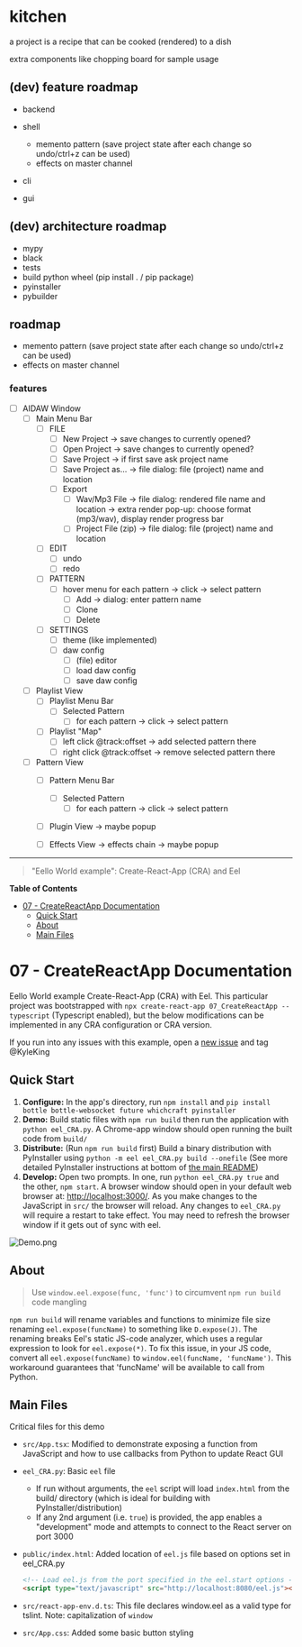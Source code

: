 # kitchen

a project is a recipe that can be cooked (rendered) to a dish

extra components like chopping board for sample usage


## (dev) feature roadmap
- backend
- shell
  - memento pattern (save project state after each change so undo/ctrl+z can be used)
  - effects on master channel

- cli  
- gui

## (dev) architecture roadmap
- mypy
- black
- tests
- build python wheel (pip install . / pip package)
- pyinstaller
- pybuilder

## roadmap
- memento pattern (save project state after each change so undo/ctrl+z can be used)
- effects on master channel

### features
- [ ] AIDAW Window
    - [ ] Main Menu Bar 
        - [ ] FILE
            - [ ] New Project -> save changes to currently opened?
            - [ ] Open Project -> save changes to currently opened? 
            - [ ] Save Project -> if first save ask project name
            - [ ] Save Project as... -> file dialog: file (project) name and location
            - [ ] Export
                - [ ] Wav/Mp3 File -> file dialog: rendered file name and location -> extra render pop-up: choose format (mp3/wav), display render progress bar
                - [ ] Project File (zip) -> file dialog: file (project) name and location
        - [ ] EDIT
          - [ ] undo
          - [ ] redo
        - [ ] PATTERN
          - [ ] hover menu for each pattern -> click -> select pattern
            - [ ] Add -> dialog: enter pattern name
            - [ ] Clone
            - [ ] Delete
        - [ ] SETTINGS
            - [ ] theme (like implemented)
            - [ ] daw config 
                - [ ] (file) editor
                - [ ] load daw config
                - [ ] save daw config
            
    - [ ] Playlist View
        - [ ] Playlist Menu Bar
          - [ ] Selected Pattern
            - [ ] for each pattern -> click -> select pattern
        - [ ] Playlist "Map"
            - [ ] left click @track:offset -> add selected pattern there
            - [ ] right click @track:offset -> remove selected pattern there
    
    - [ ] Pattern View
        - [ ] Pattern Menu Bar
          - [ ] Selected Pattern
            - [ ] for each pattern -> click -> select pattern
        - [ ] Plugin View -> maybe popup
        - [ ] Effects View -> effects chain -> maybe popup





---
> "Eello World example": Create-React-App (CRA) and Eel

**Table of Contents**

<!-- TOC -->

- [07 - CreateReactApp Documentation](#07---createreactapp-documentation)
    - [Quick Start](#quick-start)
    - [About](#about)
    - [Main Files](#main-files)

<!-- /TOC -->

# 07 - CreateReactApp Documentation

Eello World example Create-React-App (CRA) with Eel. This particular project was bootstrapped with `npx create-react-app 07_CreateReactApp --typescript` (Typescript enabled), but the below modifications can be implemented in any CRA configuration or CRA version.

If you run into any issues with this example, open a [new issue](https://github.com/ChrisKnott/Eel/issues/new) and tag @KyleKing

## Quick Start

1. **Configure:** In the app's directory, run `npm install` and `pip install bottle bottle-websocket future whichcraft pyinstaller`
2. **Demo:** Build static files with `npm run build` then run the application with `python eel_CRA.py`. A Chrome-app window should open running the built code from `build/`
3. **Distribute:** (Run `npm run build` first) Build a binary distribution with PyInstaller using `python -m eel eel_CRA.py build --onefile` (See more detailed PyInstaller instructions at bottom of [the main README](https://github.com/ChrisKnott/Eel))
4. **Develop:** Open two prompts. In one, run  `python eel_CRA.py true` and the other, `npm start`. A browser window should open in your default web browser at: [http://localhost:3000/](http://localhost:3000/). As you make changes to the JavaScript in `src/` the browser will reload. Any changes to `eel_CRA.py` will require a restart to take effect. You may need to refresh the browser window if it gets out of sync with eel.

![Demo.png](Demo.png)

## About

> Use `window.eel.expose(func, 'func')` to circumvent `npm run build` code mangling

`npm run build` will rename variables and functions to minimize file size renaming `eel.expose(funcName)` to something like `D.expose(J)`. The renaming breaks Eel's static JS-code analyzer, which uses a regular expression to look for `eel.expose(*)`. To fix this issue, in your JS code, convert all `eel.expose(funcName)` to `window.eel(funcName, 'funcName')`. This workaround guarantees that 'funcName' will be available to call from Python.

## Main Files

Critical files for this demo

- `src/App.tsx`: Modified to demonstrate exposing a function from JavaScript and how to use callbacks from Python to update React GUI
- `eel_CRA.py`: Basic `eel` file
  - If run without arguments, the `eel` script will load `index.html` from the build/ directory (which is ideal for building with PyInstaller/distribution)
  - If any 2nd argument (i.e. `true`) is provided, the app enables a "development" mode and attempts to connect to the React server on port 3000
- `public/index.html`: Added location of `eel.js` file based on options set in eel_CRA.py

  ```html
  <!-- Load eel.js from the port specified in the eel.start options -->
  <script type="text/javascript" src="http://localhost:8080/eel.js"></script>
  ```

- `src/react-app-env.d.ts`: This file declares window.eel as a valid type for tslint. Note: capitalization of `window`
- `src/App.css`: Added some basic button styling
